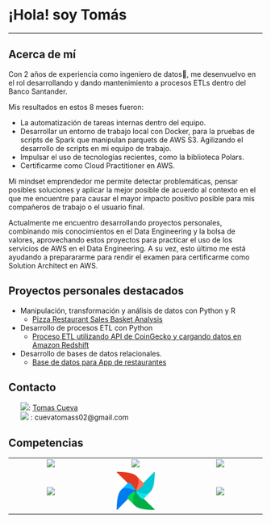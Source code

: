 # ¡Hola! soy Tomás
---
## Acerca de mí
Con 2 años de experiencia como ingeniero de datos🔧, me desenvuelvo en el rol desarrollando y dando mantenimiento a procesos ETLs dentro del Banco Santander. 

Mis resultados en estos 8 meses fueron:
- La automatización de tareas internas dentro del equipo. 
- Desarrollar un entorno de trabajo local con Docker, para la pruebas de scripts de Spark que manipulan parquets de AWS S3. Agilizando el desarrollo de scripts en mi equipo de trabajo.
- Impulsar el uso de tecnologías recientes, como la biblioteca Polars.
- Certificarme como Cloud Practitioner en AWS.

Mi mindset emprendedor me permite detectar problemáticas, pensar posibles soluciones y aplicar la mejor posible de acuerdo al contexto en el que me encuentre para causar el mayor impacto positivo posible para mis compañeros de trabajo o el usuario final.

Actualmente me encuentro desarrollando proyectos personales, combinando mis conocimientos en el Data Engineering y la bolsa de valores, aprovechando estos proyectos para practicar el uso de los servicios de AWS en el Data Engineering. A su vez, esto último me está ayudando a preparararme para rendir el examen para certificarme como Solution Architect en AWS.

## Proyectos personales destacados
* Manipulación, transformación y análisis de datos con Python y R
  *   [Pizza Restaurant Sales Basket Analysis](https://github.com/CuevaTomasArg/Basket_analysis_R)
* Desarrollo de procesos ETL con Python
  * [Proceso ETL utilizando API de CoinGecko y cargando datos en Amazon Redshift](https://github.com/CuevaTomasArg/51940-CuevaTomas)
* Desarrollo de bases de datos relacionales.
  * [Base de datos para App de restaurantes](https://github.com/CuevaTomasArg/43410_TomasCueva)

## Contacto

<ul style="list-style-type: none">
  <li><img src="https://www.vectorlogo.zone/logos/linkedin/linkedin-tile.svg" width="16px">: <a href="https://www.linkedin.com/in/tomasteawita/" width="10%">Tomas Cueva</a>
</li>
  <li><img src="https://www.vectorlogo.zone/logos/gmail/gmail-tile.svg" width="16px"> : cuevatomass02@gmail.com
</li>
</ul>

## Competencias
<table align="center" style="text-align: center;">
  <tbody widht= "10%">
  <tr>
    <td width="5%" align="center" style="vertical-align: middle;"><a href="#" width="10%"><img src="https://www.vectorlogo.zone/logos/python/python-icon.svg" width="50%"></a></td>
    <td width="5%" align="center" style="vertical-align: middle;"><a href="#" width="10%"><img src="https://www.vectorlogo.zone/logos/amazon_aws/amazon_aws-ar21.svg" width="50%"></a></td>
    <td width="5%" align="center" style="vertical-align: middle;"><a href="#" width="10%"><img src="https://www.vectorlogo.zone/logos/apache_spark/apache_spark-ar21.svg" width="50%"></a></td>
  </tr>
  <tr>
    <td width="5%" align="center" style="vertical-align: middle;"><a href="#" width="10%"><img src="https://www.vectorlogo.zone/logos/git-scm/git-scm-icon.svg" width="50%"></a></td>
    <td width="5%" align="center" style="vertical-align: middle;"><a href="#" width="10%"><img src="./img/airflow.png" width="50%"></a></td>
    <td width="5%" align="center" style="vertical-align: middle;"><a href="#" width="10%"><img src="https://www.vectorlogo.zone/logos/docker/docker-tile.svg" width="50%"></a></td>
  </tr>
  <tbody> 
</table>
